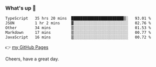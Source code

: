 ### What's up 👋

<!--START_SECTION:waka-->

```txt
TypeScript   35 hrs 20 mins  ███████████████████████▒░   93.01 %
JSON         1 hr 2 mins     ▓░░░░░░░░░░░░░░░░░░░░░░░░   02.76 %
Other        34 mins         ▒░░░░░░░░░░░░░░░░░░░░░░░░   01.53 %
Markdown     17 mins         ▒░░░░░░░░░░░░░░░░░░░░░░░░   00.77 %
JavaScript   16 mins         ▒░░░░░░░░░░░░░░░░░░░░░░░░   00.72 %
```

<!--END_SECTION:waka-->

👉 [my GitHub Pages](https://ykzhukian.github.io)

Cheers, have a great day.

